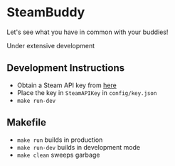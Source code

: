 # SteamBuddy

Let's see what you have in common with your buddies!

Under extensive development

## Development Instructions

- Obtain a Steam API key from [here](https://steamcommunity.com/dev)
- Place the key in `SteamAPIKey` in `config/key.json`
- `make run-dev`

## Makefile

- `make run` builds in production
- `make run-dev` builds in development mode
- `make clean` sweeps garbage
